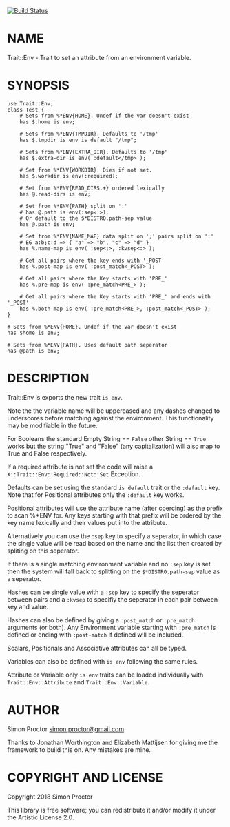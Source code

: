 [![Build Status](https://travis-ci.org/Scimon/p6-Trait-Env.svg?branch=master)](https://travis-ci.org/Scimon/p6-Trait-Env)

NAME
====

Trait::Env - Trait to set an attribute from an environment variable.

SYNOPSIS
========

    use Trait::Env;
    class Test {
        # Sets from %*ENV{HOME}. Undef if the var doesn't exist
        has $.home is env;

        # Sets from %*ENV{TMPDIR}. Defaults to '/tmp'
        has $.tmpdir is env is default "/tmp";

        # Sets from %*ENV{EXTRA_DIR}. Defaults to '/tmp'
        has $.extra-dir is env( :default</tmp> );

        # Set from %*ENV{WORKDIR}. Dies if not set.
        has $.workdir is env(:required);

        # Set from %*ENV{READ_DIRS.+} ordered lexically
        has @.read-dirs is env;

        # Set from %*ENV{PATH} split on ':'
        # has @.path is env(:sep<:>);
        # Or default to the $*DISTRO.path-sep value
        has @.path is env;      
        
        # Set from %*ENV{NAME_MAP} data split on ';' pairs split on ':'
        # EG a:b;c:d => { "a" => "b", "c" => "d" }
        has %.name-map is env( :sep<;>, :kvsep<:> );

        # Get all pairs where the key ends with '_POST'
        has %.post-map is env( :post_match<_POST> );

        # Get all pairs where the Key starts with 'PRE_'
        has %.pre-map is env( :pre_match<PRE_> );

        # Get all pairs where the Key starts with 'PRE_' and ends with '_POST'
        has %.both-map is env( :pre_match<PRE_>, :post_match<_POST> );
    }

    # Sets from %*ENV{HOME}. Undef if the var doesn't exist
    has $home is env;

    # Sets from %*ENV{PATH}. Uses default path seperator
    has @path is env;

DESCRIPTION
===========

Trait::Env is exports the new trait `is env`.

Note the the variable name will be uppercased and any dashes changed to underscores before matching against the environment. This functionality may be modifiable in the future.

For Booleans the standard Empty String == `False` other String == `True` works but the string "True" and "False" (any capitalization) will also map to True and False respectively.

If a required attribute is not set the code will raise a `X::Trait::Env::Required::Not::Set` Exception.

Defaults can be set using the standard `is default` trait or the `:default` key. Note that for Positional attributes only the `:default` key works.

Positional attributes will use the attribute name (after coercing) as the prefix to scan %*ENV for. Any keys starting with that prefix will be ordered by the key name lexically and their values put into the attribute.

Alternatively you can use the `:sep` key to specify a seperator, in which case the single value will be read based on the name and the list then created by spliting on this seperator.

If there is a single matching environment variable and no `:sep` key is set then the system will fall back to splitting on the `$*DISTRO.path-sep` value as a seperator.

Hashes can be single value with a `:sep` key to specify the seperator between pairs and a `:kvsep` to specifiy the seperator in each pair between key and value.

Hashes can also be defined by giving a `:post_match` or `:pre_match` arguments (or both). Any Environment variable starting with `:pre_match` is defined or ending with `:post-match` if defined will be included.

Scalars, Positionals and Associative attributes can all be typed.

Variables can also be defined with `is env` following the same rules. 

Attribute or Variable only `is env` traits can be loaded individually with `Trait::Env::Attribute` and `Trait::Env::Variable`.

AUTHOR
======

Simon Proctor <simon.proctor@gmail.com>

Thanks to Jonathan Worthington and Elizabeth Mattijsen for giving me the framework to build this on. Any mistakes are mine. 

COPYRIGHT AND LICENSE
=====================

Copyright 2018 Simon Proctor

This library is free software; you can redistribute it and/or modify it under the Artistic License 2.0.

